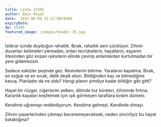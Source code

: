 ```yaml
---
title: Levha 15305 
author: Emin Reşah
date:  2021-06-09 22:12:08+0300
expiryDate:
dp: 15305
featured_image: /images/header-35.jpg
---
```


İstikrar içinde duyduğun rahatlık. Bırak, rahatlık seni çürütüyor. Zihnin duvarları kelimeleri yıkmadan, onları tecrübelerin, hayallerin, eşyanın ötesinden göz kırpan ışıksıların elinde çevirip anlamlardan kurtulmadan bir yere gidemezsin. 

Sadece eskizler peşinde gez. Resimlerini bitirme. Yaralarını kapatma. Bırak, en soğuk ve en sıcak, delik deşik etsin. Bildiğinden kaç ve bilmediğine kavuş. Planladın da ne oldu? Hangi planın şimdiye kadar bildiğin gibi gitti?

Hayat bir rüzgar, ciğerlerim yelken, dilimde toz küreleri, zihnimde fırtına. Karanlık kayaları keşfetmek için ışık görmeyen taraflara kırdım dümeni. 

Kendime uğramayı reddediyorum. Kendime gelmeyi. Kendimle olmayı. 

Zihnin çeperlerinden çıkmayı beceremeyeceksek, neden zincirliyiz bu hayat bataklığına?
